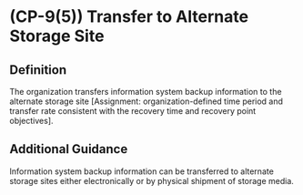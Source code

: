 
# (CP-9(5)) Transfer to Alternate Storage Site

## Definition

The organization transfers information system backup information to the alternate storage site [Assignment: organization-defined time period and transfer rate consistent with the recovery time and recovery point objectives].

## Additional Guidance

Information system backup information can be transferred to alternate storage sites either electronically or by physical shipment of storage media.
